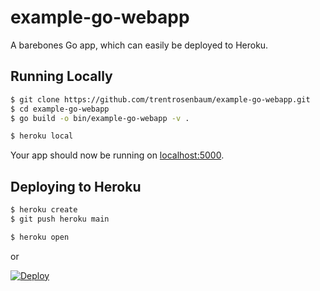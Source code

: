 # example-go-webapp

A barebones Go app, which can easily be deployed to Heroku.

## Running Locally

```sh
$ git clone https://github.com/trentrosenbaum/example-go-webapp.git
$ cd example-go-webapp
$ go build -o bin/example-go-webapp -v .

$ heroku local
```

Your app should now be running on [localhost:5000](http://localhost:5000/).

## Deploying to Heroku

```sh
$ heroku create
$ git push heroku main

$ heroku open
```

or

[![Deploy](https://www.herokucdn.com/deploy/button.png)](https://heroku.com/deploy)
